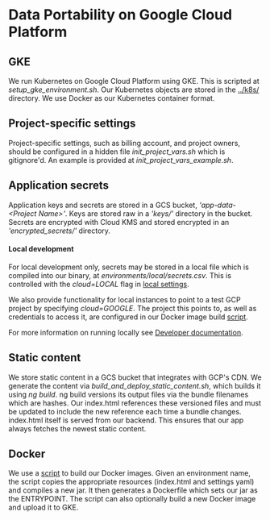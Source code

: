 # Data Portability on Google Cloud Platform

## GKE
We run Kubernetes on Google Cloud Platform using GKE. This is scripted
at _setup_gke_environment.sh_. Our Kubernetes objects are stored in the
[../k8s/](../k8s/README.md) directory. We use Docker as our Kubernetes
container format.

## Project-specific settings
Project-specific settings, such as billing account, and project owners,
should be configured in a hidden file _init_project_vars.sh_ which is
gitignore'd. An example is provided at _init_project_vars_example.sh_.

## Application secrets
Application keys and secrets are stored in a GCS bucket,
_'app-data-\<Project Name\>'_.
Keys are stored raw in a _'keys/'_ directory in the bucket. Secrets are
encrypted with Cloud KMS and stored encrypted in an
_'encrypted_secrets/'_ directory.

#### Local development
For local development only, secrets may be stored in a local file which
is compiled into our binary, at _environments/local/secrets.csv_. This
is controlled with the _cloud=LOCAL_ flag in
[local settings](../environments/local/settings/common.yaml).

We also provide functionality for local instances to point to a test GCP
project by specifying _cloud=GOOGLE_. The project this points to, as
well as credentials to access it, are configured in our Docker image
build [script](build_and_upload_docker_image.sh).

For more information on running locally see
[Developer documentation](../../Documentation/Developer.md).

## Static content
We store static content in a GCS bucket that integrates with GCP's
CDN. We generate the content via _build_and_deploy_static_content.sh_,
which builds it using _ng build_. ng build versions its output files via
the bundle filenames which are hashes. Our index.html references these
versioned files and must be updated to include the new reference each
time a bundle changes. index.html itself is served from our backend.
This ensures that our app always fetches the newest static content.

## Docker
We use a [script](build_and_upload_docker_image.sh) to build our Docker
images. Given an environment name, the script copies the appropriate
resources (index.html and settings yaml) and compiles a new jar. It then
generates a Dockerfile which sets our jar as the ENTRYPOINT. The script
can also optionally build a new Docker image and upload it to GKE.